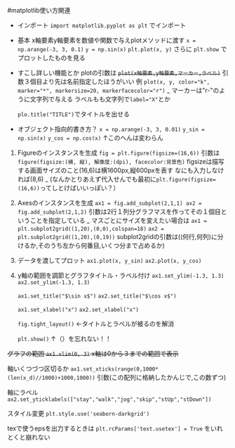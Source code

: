 #matplotlib使い方関連

- インポート
 `import matplotlib.pyplot as plt`
でインポート

- 基本
x軸要素y軸要素を数値や関数で与えplotメソッドに渡す
`x = np.arange(-3, 3, 0.1)`
`y = np.sin(x)`
`plt.plot(x, y)`
さらに
`plt.show`
でプロットしたものを見る

- すこし詳しい機能とか
plotの引数は
~~`plot(x軸要素,y軸要素,マーカー,ラベル)`~~
引数３個目より先は名前指定したほうがいい
例
`plot(x, y, color="k", marker="*", markersize=20, markerfacecolor="r")`
_
マーカーは"r-"のように文字列で与える
ラベルもも文字列で`label="X"`とか

	`plo.title("TITLE")`でタイトルを出せる

- オブジェクト指向的書き方？
`x = np.arange(-3, 3, 0.01)`
`y_sin = np.sin(x)`
`y_cos = np.cos(x)`
↑このへんは変わらん

1. Figureのインスタンスを生成
`fig = plt.figure(figsize=(16,6))`
引数は`figure(figsize:(横, 縦), 解像度:(dpi), facecolor:背景色)`
figsizeは描写する画面サイズのこと(16,6)は横1600px,縦600pxを表す
なにも入力しなければ(8,6)
_
(なんかとりあえず代入せんでも最初に`plt.figure(figsize=(16,6))`ってしとけばいいっぽい？）

2. Axesのインスタンスを生成
`ax1 = fig.add_subplot(2,1,1)
ax2 = fig.add_subplot(2,1,2)`
引数は2行１列分グラフマスを作ってその１個目ということを指定している
_
マスごとにサイズを変えたい場合は
`ax1 = plt.subplot2grid((1,20),(0,0),colspan=18)`
`ax2 = plt.subplot2grid((1,20),(0,19))`
subplot2gridの引数は((何行,何列)に分けるか,そのうち左から何番目,いくつ分まで占めるか)

3. データを渡してプロット
`ax1.plot(x, y_sin)`
`ax2.plot(x, y_cos)`

4. y軸の範囲を調節とグラフタイトル・ラベル付け
`ax1.set_ylim(-1.3, 1.3)`
`ax2.set_ylim(-1.3, 1.3)`

	`ax1.set_title("$\sin x$")`
	`ax2.set_title("$\cos x$")`

	`ax1.set_xlabel("x")`
	`ax2.set_xlabel("x")`

	`fig.tight_layout()`  ←タイトルとラベルが被るのを解消

	`plt.show()`
↑（）を忘れない！！


~~グラフの範囲
`ax1.xlim(0, 3)`
x軸は0から３までの範囲で表示~~

軸いくつづつ区切るか
`ax1.set_xticks(range(0,1000*(len(x_d)//1000)+1000,1000))`
引数(この配列に格納したかんじで,この数ずつ)

軸にラベル
`ax2.set_yticklabels(["stay","walk","jog","skip","stUp","stDown"])`

スタイル変更
`plt.style.use('seaborn-darkgrid')`

texで使うepsを出力するときは
`plt.rcParams['text.usetex'] = True`
をいれとくと崩れない

